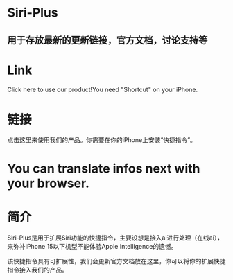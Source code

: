 # Siri-Plus
用于存放最新的更新链接，官方文档，讨论支持等
---
# Link
Click here to use our product!You need "Shortcut" on your iPhone.
# 链接
点击这里来使用我们的产品。你需要在你的iPhone上安装“快捷指令”。
# You can translate infos next with your browser.
# 简介
Siri-Plus是用于扩展Siri功能的快捷指令，主要设想是接入ai进行处理（在线ai），来弥补iPhone 15以下机型不能体验Apple Intelligence的遗憾。

该快捷指令具有可扩展性，我们会更新官方文档放在这里，你可以将你的扩展快捷指令接入我们的产品。
